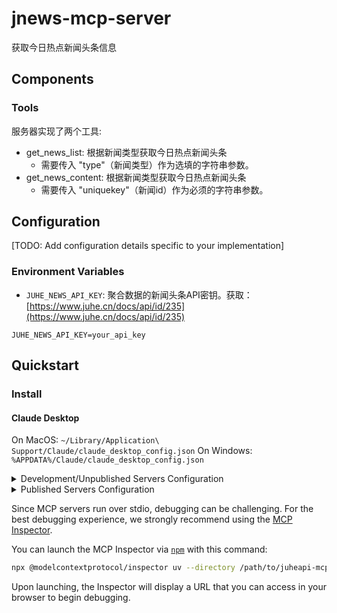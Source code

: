 # jnews-mcp-server

获取今日热点新闻头条信息

## Components

### Tools

服务器实现了两个工具:
- get_news_list: 根据新闻类型获取今日热点新闻头条
  - 需要传入 "type"（新闻类型）作为选填的字符串参数。
- get_news_content: 根据新闻类型获取今日热点新闻头条
  - 需要传入 "uniquekey"（新闻id）作为必须的字符串参数。

## Configuration

[TODO: Add configuration details specific to your implementation]
### Environment Variables
- `JUHE_NEWS_API_KEY`: 聚合数据的新闻头条API密钥。获取：[https://www.juhe.cn/docs/api/id/235](https://www.juhe.cn/docs/api/id/235)
```
JUHE_NEWS_API_KEY=your_api_key
```

## Quickstart

### Install

#### Claude Desktop

On MacOS: `~/Library/Application\ Support/Claude/claude_desktop_config.json`
On Windows: `%APPDATA%/Claude/claude_desktop_config.json`

<details>
  <summary>Development/Unpublished Servers Configuration</summary>

  ```
  "mcpServers": {
    "jnews-mcp-server": {
      "command": "uv",
      "args": [
        "--directory",
        "/path/to/juheapi-mcp-server/jnews-mcp-server",
        "run",
        "jnews-mcp-server"
      ],
      "env": {
        "JUHE_NEWS_API_KEY": "your_api_key"
      }
    }
  }
  ```
</details>

<details>
  <summary>Published Servers Configuration</summary>

  ```
  "mcpServers": {
    "jnews-mcp-server": {
      "command": "uvx",
      "args": [
        "jnews-mcp-server"
      ],
      "env": {
        "JUHE_NEWS_API_KEY": "your_api_key"
      }
    }
  }
  ```
</details>


Since MCP servers run over stdio, debugging can be challenging. For the best debugging
experience, we strongly recommend using the [MCP Inspector](https://github.com/modelcontextprotocol/inspector).


You can launch the MCP Inspector via [`npm`](https://docs.npmjs.com/downloading-and-installing-node-js-and-npm) with this command:

```bash
npx @modelcontextprotocol/inspector uv --directory /path/to/juheapi-mcp-server/jnews-mcp-server run jnews-mcp-server
```


Upon launching, the Inspector will display a URL that you can access in your browser to begin debugging.